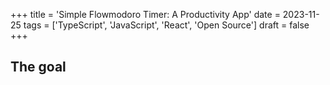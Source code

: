 +++
title = 'Simple Flowmodoro Timer: A Productivity App'
date = 2023-11-25
tags = ['TypeScript', 'JavaScript', 'React', 'Open Source']
draft = false
+++

## The goal
